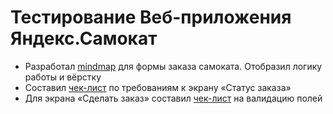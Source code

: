 # Тестирование Веб-приложения Яндекс.Самокат
- Разработал [mindmap](https://drive.google.com/file/d/19E1yf0UhMg6T4HhJIw5Y0U1gR9uvnfjg/view?usp=drive_link) для формы заказа самоката. Отобразил логику работы и вёрстку
- Составил [чек-лист](https://drive.google.com/file/d/18eVoecjYes973Aklb-RZVO1JEVY3T2kU/view?usp=drive_link) по требованиям к экрану «Статус заказа»
- Для экрана «Сделать заказ» составил [чек-лист](https://drive.google.com/file/d/1Qv9Tx_-E5vJ3EIE9rfv77Y2mXiGwbQh1/view?usp=drive_link) на валидацию полей
  
